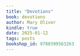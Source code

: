 ```yaml
---
title: "Devotions"
book: devotions
author: Mary Oliver
kindle: true
date: 2025-01-12
tags: posts
bookshop_id: 9780399563263
---
```

